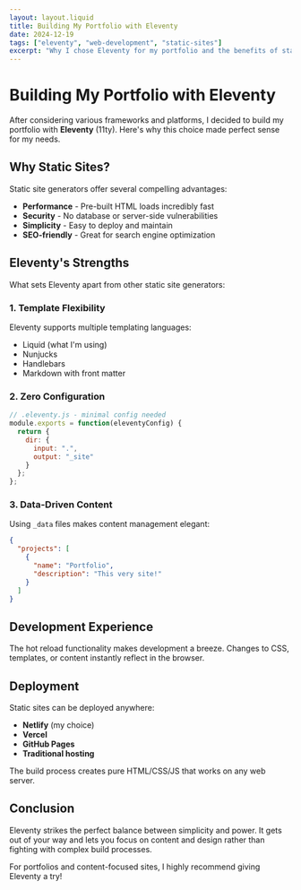 ```yaml
---
layout: layout.liquid
title: Building My Portfolio with Eleventy
date: 2024-12-19
tags: ["eleventy", "web-development", "static-sites"]
excerpt: "Why I chose Eleventy for my portfolio and the benefits of static site generators for modern web development."
---
```


# Building My Portfolio with Eleventy

After considering various frameworks and platforms, I decided to build my portfolio with **Eleventy** (11ty). Here's why this choice made perfect sense for my needs.

## Why Static Sites?

Static site generators offer several compelling advantages:

- **Performance** - Pre-built HTML loads incredibly fast
- **Security** - No database or server-side vulnerabilities  
- **Simplicity** - Easy to deploy and maintain
- **SEO-friendly** - Great for search engine optimization

## Eleventy's Strengths

What sets Eleventy apart from other static site generators:

### 1. Template Flexibility
Eleventy supports multiple templating languages:
- Liquid (what I'm using)
- Nunjucks
- Handlebars
- Markdown with front matter

### 2. Zero Configuration
```javascript
// .eleventy.js - minimal config needed
module.exports = function(eleventyConfig) {
  return {
    dir: {
      input: ".",
      output: "_site"
    }
  };
};
```

### 3. Data-Driven Content
Using `_data` files makes content management elegant:

```json
{
  "projects": [
    {
      "name": "Portfolio",
      "description": "This very site!"
    }
  ]
}
```

## Development Experience

The hot reload functionality makes development a breeze. Changes to CSS, templates, or content instantly reflect in the browser.

## Deployment

Static sites can be deployed anywhere:
- **Netlify** (my choice)
- **Vercel** 
- **GitHub Pages**
- **Traditional hosting**

The build process creates pure HTML/CSS/JS that works on any web server.

## Conclusion

Eleventy strikes the perfect balance between simplicity and power. It gets out of your way and lets you focus on content and design rather than fighting with complex build processes.

For portfolios and content-focused sites, I highly recommend giving Eleventy a try! 